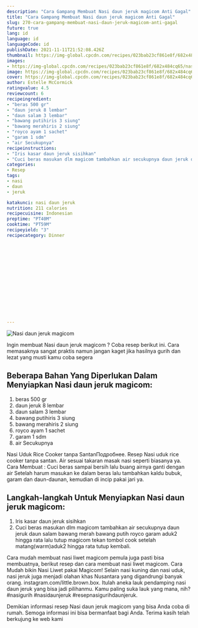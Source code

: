 ```yaml
---
description: "Cara Gampang Membuat Nasi daun jeruk magicom Anti Gagal"
title: "Cara Gampang Membuat Nasi daun jeruk magicom Anti Gagal"
slug: 270-cara-gampang-membuat-nasi-daun-jeruk-magicom-anti-gagal
future: true
lang: id
language: id
languageCode: id
publishDate: 2021-11-11T21:52:08.426Z 
thumbnail: https://img-global.cpcdn.com/recipes/023bab23cf861e8f/682x484cq65/nasi-daun-jeruk-magicom-foto-resep-utama.webp
images:
- https://img-global.cpcdn.com/recipes/023bab23cf861e8f/682x484cq65/nasi-daun-jeruk-magicom-foto-resep-utama.webp
image: https://img-global.cpcdn.com/recipes/023bab23cf861e8f/682x484cq65/nasi-daun-jeruk-magicom-foto-resep-utama.webp
cover: https://img-global.cpcdn.com/recipes/023bab23cf861e8f/682x484cq65/nasi-daun-jeruk-magicom-foto-resep-utama.webp
author: Estelle McCormick
ratingvalue: 4.5
reviewcount: 6
recipeingredient:
- "beras 500 gr"
- "daun jeruk 8 lembar"
- "daun salam 3 lembar"
- "bawang putihiris 3 siung"
- "bawang merahiris 2 siung"
- "royco ayam 1 sachet"
- "garam 1 sdm"
- "air Secukupnya"
recipeinstructions:
- "Iris kasar daun jeruk sisihkan"
- "Cuci beras masukan dlm magicom tambahkan air secukupnya daun jeruk daun salam bawang merah bawang putih royco garam aduk2 hingga rata lalu tutup magicom tekan tombol cook setelah matang(warm)aduk2 hingga rata tutup kembali."
categories:
- Resep
tags:
- nasi
- daun
- jeruk

katakunci: nasi daun jeruk 
nutrition: 211 calories
recipecuisine: Indonesian
preptime: "PT40M"
cooktime: "PT59M"
recipeyield: "3"
recipecategory: Dinner


     
    
    
    
    
    
    
    
    
    
    
      
    
---
```



![Nasi daun jeruk magicom](https://img-global.cpcdn.com/recipes/023bab23cf861e8f/682x484cq65/nasi-daun-jeruk-magicom-foto-resep-utama.webp)

Ingin membuat Nasi daun jeruk magicom ? Coba resep berikut ini. Cara memasaknya sangat praktis namun jangan kaget jika hasilnya gurih dan lezat yang musti kamu coba segera

<!--inarticleads1-->

## Beberapa Bahan Yang Diperlukan Dalam Menyiapkan Nasi daun jeruk magicom:

1. beras 500 gr
1. daun jeruk 8 lembar
1. daun salam 3 lembar
1. bawang putihiris 3 siung
1. bawang merahiris 2 siung
1. royco ayam 1 sachet
1. garam 1 sdm
1. air Secukupnya

Nasi Uduk Rice Cooker tanpa SantanПодробнее. Resep Nasi uduk rice cooker tanpa santan. Air sesuai takaran masak nasi seperti biasanya ya. Cara Membuat : Cuci beras sampai bersih lalu buang airnya ganti dengan air Setelah harum masukan ke dalam beras lalu tambahkan kaldu bubuk, garam dan daun-daunan, kemudian di incip pakai jari ya. 

<!--inarticleads2-->

## Langkah-langkah Untuk Menyiapkan Nasi daun jeruk magicom:

1. Iris kasar daun jeruk sisihkan
1. Cuci beras masukan dlm magicom tambahkan air secukupnya daun jeruk daun salam bawang merah bawang putih royco garam aduk2 hingga rata lalu tutup magicom tekan tombol cook setelah matang(warm)aduk2 hingga rata tutup kembali.


Cara mudah membuat nasi liwet magicom pemula juga pasti bisa membuatnya, berikut resep dan cara membuat nasi liwet magicom. Cara Mudah bikin Nasi Liwet pakai Magicom! Selain nasi kuning dan nasi uduk, nasi jeruk juga menjadi olahan khas Nusantara yang digandrungi banyak orang. instagram.com/little.brown.box. Itulah aneka lauk pendamping nasi daun jeruk yang bisa jadi pilihanmu. Kamu paling suka lauk yang mana, nih? #nasigurih #nasidaunjeruk #resepnasigurihdaunjeruk. 

Demikian informasi  resep Nasi daun jeruk magicom   yang bisa Anda coba di rumah. Semoga informasi ini bisa bermanfaat bagi Anda. Terima kasih telah berkujung ke web kami
